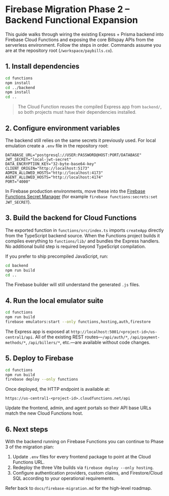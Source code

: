 # Firebase Migration Phase 2 – Backend Functional Expansion

This guide walks through wiring the existing Express + Prisma backend into Firebase Cloud Functions and exposing the core Billspay APIs from the serverless environment. Follow the steps in order. Commands assume you are at the repository root (`/workspace/paybills.co`).

## 1. Install dependencies

```bash
cd functions
npm install
cd ../backend
npm install
cd ..
```

> The Cloud Function reuses the compiled Express app from `backend/`, so both projects must have their dependencies installed.

## 2. Configure environment variables

The backend still relies on the same secrets it previously used. For local emulation create a `.env` file in the repository root:

```env
DATABASE_URL="postgresql://USER:PASSWORD@HOST:PORT/DATABASE"
JWT_SECRET="local-jwt-secret"
DATA_ENCRYPTION_KEY="32-byte-base64-key"
CLIENT_ORIGIN="http://localhost:5173"
ADMIN_ALLOWED_HOSTS="http://localhost:4173"
AGENT_ALLOWED_HOSTS="http://localhost:4174"
PORT="4000"
```

In Firebase production environments, move these into the [Firebase Functions Secret Manager](https://firebase.google.com/docs/functions/config-env) (for example `firebase functions:secrets:set JWT_SECRET`).

## 3. Build the backend for Cloud Functions

The exported function in `functions/src/index.ts` imports `createApp` directly from the TypeScript backend source. When the Functions project builds it compiles everything to `functions/lib/` and bundles the Express handlers. No additional build step is required beyond TypeScript compilation.

If you prefer to ship precompiled JavaScript, run:

```bash
cd backend
npm run build
cd ..
```

The Firebase builder will still understand the generated `.js` files.

## 4. Run the local emulator suite

```bash
cd functions
npm run build
firebase emulators:start --only functions,hosting,auth,firestore
```

The Express app is exposed at `http://localhost:5001/<project-id>/us-central1/api`. All of the existing REST routes—`/api/auth/*`, `/api/payment-methods/*`, `/api/billers/*`, etc.—are available without code changes.

## 5. Deploy to Firebase

```bash
cd functions
npm run build
firebase deploy --only functions
```

Once deployed, the HTTP endpoint is available at:

```
https://us-central1-<project-id>.cloudfunctions.net/api
```

Update the frontend, admin, and agent portals so their API base URLs match the new Cloud Functions host.

## 6. Next steps

With the backend running on Firebase Functions you can continue to Phase 3 of the migration plan:

1. Update `.env` files for every frontend package to point at the Cloud Functions URL.
2. Redeploy the three Vite builds via `firebase deploy --only hosting`.
3. Configure authentication providers, custom claims, and Firestore/Cloud SQL according to your operational requirements.

Refer back to `docs/firebase-migration.md` for the high-level roadmap.

